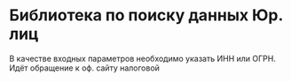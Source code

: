 # Библиотека по поиску данных Юр. лиц
В качестве входных параметров необходимо указать ИНН или ОГРН. Идёт обращение к оф. сайту налоговой
